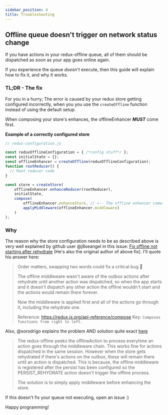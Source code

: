 ```yaml
---
sidebar_position: 4
title: Troubleshooting
---
```


## Offline queue doesn't trigger on network status change
If you have actions in your redux-offline queue, all of them should be dispatched as soon as your app goes online again.

If you experience the queue *doesn't* execute, then this guide will explain how to fix it, and why it works.

### TL;DR - The fix
For you in a hurry; The error is caused by your redux store getting configured incorrectly, when you you use the `createOffline` function instead of using the default setup.

When composing your store's enhances, the offlineEnhancer ***MUST*** come first.

**Example of a correctly configured store**
```javascript
// redux-configuration.js

const reduxOfflineConfiguration = { /*config stuff*/ };
const initialState = {};
const offlineEnhancer = createOffline(reduxOfflineConfiguration);
function rootReducer() {
  // Root reducer code
}

const store = createStore(
    offlineEnhancer.enhanceReducer(rootReducer),
    initialState,
    compose(
        offlineEnhancer.enhanceStore, // <-- The offline enhancer comes first. Your queue will execute just fine :)
        applyMiddleware(offlineEnhancer.middleware)
    )
);
```

### Why
The reason why the store configuration needs to be as described above is very well explained by github user @j8seangel in this issue: [Fix offline not starting after rehydrate](https://github.com/forest-watcher/forest-watcher/pull/303) (He's also the original author of above fix). I'll quote his answer here:

>Order matters, swapping two words could fix a critical bug 🎉
>
>The offline middleware wasn't aware of the outbox actions after rehydrate until another action was dispatched, so when the app starts and it doesn't dispatch any other action the offline wouldn't start and the actions would remain there forever.
>
>Now the middleware is applied first and all of the actions go through it, including the rehydrate one.
>
>Reference: https://redux.js.org/api-reference/compose
>Key: `Composes functions from right to left.`

Also, @sorodrigo explains the problem AND solution quite exact [here](https://github.com/redux-offline/redux-offline/pull/229)
> The redux-offline peeks the offlineAction to process everytime an action goes through the middleware chain. This works fine for actions dispatched in the same session. However when the store gets rehydrated if there's actions on the outbox, these will remain there until an action is dispatched. This is because, the offline middleware is registered after the persist has been configured so the PERSIST_REHYDRATE action doesn't trigger the offline process.
>
> The solution is to simply apply middleware before enhancing the store.

If this doesn't fix your queue not executing, open an issue :)

Happy programming!

